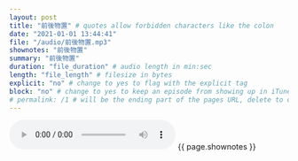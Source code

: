 ```yaml
---
layout: post
title: "前後物置" # quotes allow forbidden characters like the colon
date: "2021-01-01 13:44:41"
file: "/audio/前後物置.mp3"
shownotes: "前後物置"
summary: "前後物置"
duration: "file_duration" # audio length in min:sec
length: "file_length" # filesize in bytes
explicit: "no" # change to yes to flag with the explicit tag
block: "no" # change to yes to keep an episode from showing up in iTunes
# permalink: /1 # will be the ending part of the pages URL, delete to default to the title
---
```


<audio controls>
<source src="{{site.url}}{{site.baseurl}}{{ page.file }}" type="audio/x-mp3">
Your browser does not support the audio element.
</audio>
{{ page.shownotes }}
